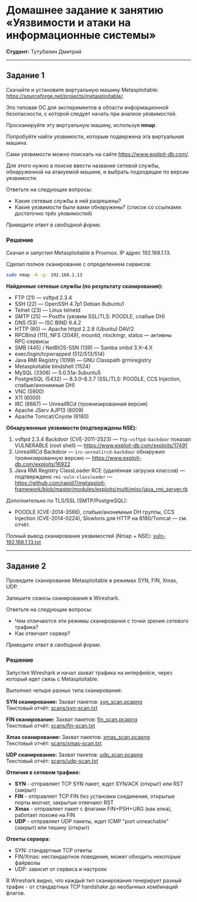 # Домашнее задание к занятию «Уязвимости и атаки на информационные системы»

**Студент:** Тутубалин Дмитрий

---

## Задание 1

Скачайте и установите виртуальную машину Metasploitable: https://sourceforge.net/projects/metasploitable/.

Это типовая ОС для экспериментов в области информационной безопасности, с которой следует начать при анализе уязвимостей.

Просканируйте эту виртуальную машину, используя **nmap**.

Попробуйте найти уязвимости, которым подвержена эта виртуальная машина.

Сами уязвимости можно поискать на сайте https://www.exploit-db.com/.

Для этого нужно в поиске ввести название сетевой службы, обнаруженной на атакуемой машине, и выбрать подходящие по версии уязвимости.

Ответьте на следующие вопросы:

- Какие сетевые службы в ней разрешены?
- Какие уязвимости были вами обнаружены? (список со ссылками: достаточно трёх уязвимостей)
  
*Приведите ответ в свободной форме.*

### Решение

Скачал и запустил Metasploitable в Proxmox. IP адрес 192.168.1.13.

Сделал полное сканирование с определением сервисов:
```bash
sudo nmap -A -p- 192.168.1.13
```

**Найденные сетевые службы (по результату сканирования):**
- FTP (21) — vsftpd 2.3.4
- SSH (22) — OpenSSH 4.7p1 Debian 8ubuntu1
- Telnet (23) — Linux telnetd
- SMTP (25) — Postfix (уязвим SSL/TLS: POODLE, слабые DH)
- DNS (53) — ISC BIND 9.4.2
- HTTP (80) — Apache httpd 2.2.8 (Ubuntu) DAV/2
- RPCBind (111), NFS (2049), mountd, nlockmgr, status — активны RPC‑сервисы
- SMB (445) / NetBIOS-SSN (139) — Samba smbd 3.X–4.X
- exec/login/tcpwrapped (512/513/514)
- Java RMI Registry (1099) — GNU Classpath grmiregistry
- Metasploitable bindshell (1524)
- MySQL (3306) — 5.0.51a-3ubuntu5
- PostgreSQL (5432) — 8.3.0–8.3.7 (SSL/TLS: POODLE, CCS Injection, слабые/анонимные DH)
- VNC (5900)
- X11 (6000)
- IRC (6667) — UnrealIRCd (троянизированная версия)
- Apache JServ AJP13 (8009)
- Apache Tomcat/Coyote (8180)

**Обнаруженные уязвимости (подтверждены NSE):**
1. vsftpd 2.3.4 Backdoor (CVE-2011-2523) — `ftp-vsftpd-backdoor` показал VULNERABLE (root shell) — https://www.exploit-db.com/exploits/17491
2. UnrealIRCd Backdoor — `irc-unrealircd-backdoor` обнаружил троянизированную версию — https://www.exploit-db.com/exploits/16922
3. Java RMI Registry ClassLoader RCE (удалённая загрузка классов) — подтверждено `rmi-vuln-classloader` — https://github.com/rapid7/metasploit-framework/blob/master/modules/exploits/multi/misc/java_rmi_server.rb

Дополнительно по TLS/SSL (SMTP/PostgreSQL):
- POODLE (CVE-2014-3566), слабые/анонимные DH группы, CCS Injection (CVE-2014-0224), Slowloris для HTTP на 8180/Tomcat — см. отчёт.

Полный вывод сканирования уязвимостей (Nmap + NSE): [vuln-192.168.1.13.txt](scans/vuln-192.168.1.13.txt)

---

## Задание 2

Проведите сканирование Metasploitable в режимах SYN, FIN, Xmas, UDP.

Запишите сеансы сканирования в Wireshark.

Ответьте на следующие вопросы:

- Чем отличаются эти режимы сканирования с точки зрения сетевого трафика?
- Как отвечает сервер?

*Приведите ответ в свободной форме.*

### Решение

Запустил Wireshark и начал захват трафика на интерфейсе, через который идет связь с Metasploitable.

Выполнил четыре разных типа сканирования:

**SYN сканирование:**
Захват пакетов: [syn_scan.pcapng](captures/syn_scan.pcapng)  
Текстовый отчёт: [scans/syn-scan.txt](scans/syn-scan.txt)

**FIN сканирование:**
Захват пакетов: [fin_scan.pcapng](captures/fin_scan.pcapng)  
Текстовый отчёт: [scans/fin-scan.txt](scans/fin-scan.txt)

**Xmas сканирование:**
Захват пакетов: [xmas_scan.pcapng](captures/xmas_scan.pcapng)  
Текстовый отчёт: [scans/xmas-scan.txt](scans/xmas-scan.txt)

**UDP сканирование:**
Захват пакетов: [udp_scan.pcapng](captures/udp_scan.pcapng)  
Текстовый отчёт: [scans/udp-scan.txt](scans/udp-scan.txt)

**Отличия в сетевом трафике:**

- **SYN** - отправляет TCP SYN пакет, ждет SYN/ACK (открыт) или RST (закрыт)
- **FIN** - отправляет TCP FIN без установки соединения, открытые порты молчат, закрытые отвечают RST
- **Xmas** - отправляет пакет с флагами FIN+PSH+URG (как елка), работает похоже на FIN
- **UDP** - отправляет UDP пакеты, ждет ICMP "port unreachable" (закрыт) или тишину (открыт)

**Ответы сервера:**
- SYN: стандартные TCP ответы
- FIN/Xmas: нестандартное поведение, может обходить некоторые файрволы
- UDP: зависит от сервиса и настроек

В Wireshark видно, что каждый тип сканирования генерирует разный трафик - от стандартных TCP handshake до необычных комбинаций флагов.
